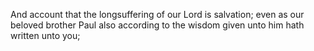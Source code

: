 And account that the longsuffering of our Lord is salvation; even as our beloved brother Paul also according to the wisdom given unto him hath written unto you;
